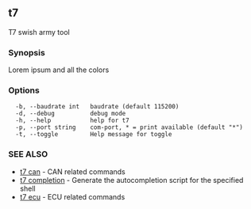## t7

T7 swish army tool

### Synopsis

Lorem ipsum and all the colors

### Options

```
  -b, --baudrate int   baudrate (default 115200)
  -d, --debug          debug mode
  -h, --help           help for t7
  -p, --port string    com-port, * = print available (default "*")
  -t, --toggle         Help message for toggle
```

### SEE ALSO

* [t7 can](t7_can.md)	 - CAN related commands
* [t7 completion](t7_completion.md)	 - Generate the autocompletion script for the specified shell
* [t7 ecu](t7_ecu.md)	 - ECU related commands

